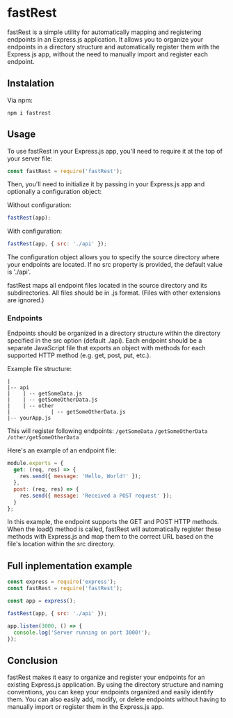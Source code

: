 # fastRest

fastRest is a simple utility for automatically mapping and registering endpoints in an Express.js application. It allows you to organize your endpoints in a directory structure and automatically register them with the Express.js app, without the need to manually import and register each endpoint.

## Instalation

Via npm:

```
npm i fastrest
```

## Usage

To use fastRest in your Express.js app, you'll need to require it at the top of your server file:

```js
const fastRest = require('fastRest');
```

Then, you'll need to initialize it by passing in your Express.js app and optionally a configuration object:

Without configuration:

```js
fastRest(app);
```

With configuration:

```js
fastRest(app, { src: './api' });
```

The configuration object allows you to specify the source directory where your endpoints are located. If no src property is provided, the default value is './api'.

fastRest maps all endpoint files located in the source directory and its subdirectories. All files should be in .js format. (Files with other extensions are ignored.)

### Endpoints
Endpoints should be organized in a directory structure within the directory specified in the src option (default ./api). Each endpoint should be a separate JavaScript file that exports an object with methods for each supported HTTP method (e.g. get, post, put, etc.).

Example file structure:

```
|
|-- api
|    | -- getSomeData.js
|    | -- getSomeOtherData.js
|    | -- other
|             | -- getSomeOtherData.js
|-- yourApp.js
```

This will register following endpoints:
`/getSomeData`
`/getSomeOtherData`
`/other/getSomeOtherData`

Here's an example of an endpoint file:

```js
module.exports = {
  get: (req, res) => {
    res.send({ message: 'Hello, World!' });
  },
  post: (req, res) => {
    res.send({ message: 'Received a POST request' });
  }
};
```

In this example, the endpoint supports the GET and POST HTTP methods. When the load() method is called, fastRest will automatically register these methods with Express.js and map them to the correct URL based on the file's location within the src directory.

## Full inplementation example

```js
const express = require('express');
const fastRest = require('fastRest');

const app = express();

fastRest(app, { src: './api' });

app.listen(3000, () => {
  console.log('Server running on port 3000!');
});
```

## Conclusion
fastRest makes it easy to organize and register your endpoints for an existing Express.js application. By using the directory structure and naming conventions, you can keep your endpoints organized and easily identify them. You can also easily add, modify, or delete endpoints without having to manually import or register them in the Express.js app.
